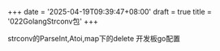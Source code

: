+++
date = '2025-04-19T09:39:47+08:00'
draft = true
title = '022GolangStrconv包'
+++

strconv的ParseInt,Atoi,map下的delete
开发板go配置